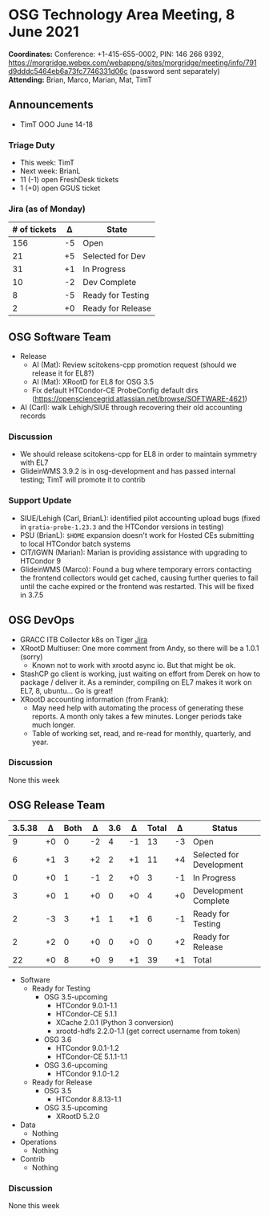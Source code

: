 # OSG Technology Area Meeting,  8 June 2021

**Coordinates:** Conference: +1-415-655-0002, PIN: 146 266 9392, <https://morgridge.webex.com/webappng/sites/morgridge/meeting/info/791d9dddc5464eb6a73fc7746331d06c> (password sent separately)  
**Attending:**   Brian, Marco, Marian, Mat, TimT


## Announcements

-   TimT OOO June 14-18


### Triage Duty

-   This week: TimT
-   Next week: BrianL
-   11 (-1) open FreshDesk tickets
-   1 (+0) open GGUS ticket


### Jira (as of Monday)

| # of tickets | &Delta; | State             |
|------------ |------- |----------------- |
| 156          | -5      | Open              |
| 21           | +5      | Selected for Dev  |
| 31           | +1      | In Progress       |
| 10           | -2      | Dev Complete      |
| 8            | -5      | Ready for Testing |
| 2            | +0      | Ready for Release |


## OSG Software Team

-   Release  
    -   AI (Mat): Review scitokens-cpp promotion request (should we release it for EL8?)
    -   AI (Mat): XRootD for EL8 for OSG 3.5
    -   Fix default HTCondor-CE ProbeConfig default dirs (<https://opensciencegrid.atlassian.net/browse/SOFTWARE-4621>)
-   AI (Carl): walk Lehigh/SIUE through recovering their old accounting records


### Discussion

-   We should release scitokens-cpp for EL8 in order to maintain symmetry with EL7
-   GlideinWMS 3.9.2 is in osg-development and has passed internal testing; TimT will promote it to contrib



### Support Update

-   SIUE/Lehigh (Carl, BrianL): identified pilot accounting upload bugs (fixed in `gratia-probe-1.23.3` and the HTCondor versions in testing)
-   PSU (BrianL): `$HOME` expansion doesn't work for Hosted CEs submitting to local HTCondor batch systems
-   CIT/IGWN (Marian): Marian is providing assistance with upgrading to HTCondor 9
-   GlideinWMS (Marco): Found a bug where temporary errors contacting the frontend collectors would get cached, causing further queries to fail until the cache expired or the frontend was restarted.
    This will be fixed in 3.7.5

## OSG DevOps

-   GRACC ITB Collector k8s on Tiger [Jira](https://opensciencegrid.atlassian.net/browse/OPS-184)
-   XRootD Multiuser: One more comment from Andy, so there will be a 1.0.1 (sorry)  
    -   Known not to work with xrootd async io.  But that might be ok.
-   StashCP go client is working, just waiting on effort from Derek on how to package / deliver it.  As a reminder, compiling on EL7 makes it work on EL7, 8, ubuntu&#x2026;  Go is great!
-   XRootD accounting information (from Frank):  
    -   May need help with automating the process of generating these reports.  A month only takes a few minutes.  Longer periods take much longer.
    -   Table of working set, read, and re-read for monthly, quarterly, and year.


### Discussion

None this week  


## OSG Release Team

| 3.5.38 | &Delta; | Both | &Delta; | 3.6 | &Delta; | Total | &Delta; | Status                   |
| ------ | ------- | ---- | ------- | --- | ------- | ----- | ------- | ------------------------ |
| 9      | +0      | 0    | -2      | 4   | -1      | 13    | -3      | Open                     |
| 6      | +1      | 3    | +2      | 2   | +1      | 11    | +4      | Selected for Development |
| 0      | +0      | 1    | -1      | 2   | +0      | 3     | -1      | In Progress              |
| 3      | +0      | 1    | +0      | 0   | +0      | 4     | +0      | Development Complete     |
| 2      | -3      | 3    | +1      | 1   | +1      | 6     | -1      | Ready for Testing        |
| 2      | +2      | 0    | +0      | 0   | +0      | 0     | +2      | Ready for Release        |
| 22     | +0      | 8    | +0      | 9   | +1      | 39    | +1      | Total                    |

-   Software  
    -   Ready for Testing
        -   OSG 3.5-upcoming
            -   HTCondor 9.0.1-1.1
            -   HTCondor-CE 5.1.1
            -   XCache 2.0.1 (Python 3 conversion)
            -   xrootd-hdfs 2.2.0-1.1 (get correct username from token)
        -   OSG 3.6
            -   HTCondor 9.0.1-1.2
            -   HTCondor-CE 5.1.1-1.1
        -   OSG 3.6-upcoming
            -   HTCondor 9.1.0-1.2
    -   Ready for Release  
        -   OSG 3.5
            -   HTCondor 8.8.13-1.1
        -   OSG 3.5-upcoming
            -   XRootD 5.2.0
-   Data  
    -   Nothing
-   Operations  
    -   Nothing
-   Contrib  
    -   Nothing


### Discussion

None this week

